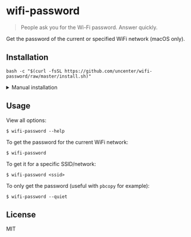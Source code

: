 # wifi-password

> People ask you for the Wi-Fi password. Answer quickly.

Get the password of the current or specified WiFi network (macOS only).

## Installation

```
bash -c "$(curl -fsSL https://github.com/uncenter/wifi-password/raw/master/install.sh)"
```

<details>
<summary>Manual installation</summary>
<ol>
<li>Download <a href="https://raw.githubusercontent.com/uncenter/wifi-password/master/wifi-password.sh"><code>wifi-password.sh</code></a> and move it to <code>/usr/local/bin/wifi-password</code> (you may need <code>sudo</code>).</li>
<li>Make `wifi-password` executable (e.g. <code>chmod +x /usr/local/bin/wifi-password</code>).</li>
</ol>
</details>

## Usage

View all options:

```
$ wifi-password --help
```

To get the password for the current WiFi network:

```
$ wifi-password
```

To get it for a specific SSID/network:

```
$ wifi-password <ssid>
```

To only get the password (useful with `pbcopy` for example):

```
$ wifi-password --quiet
```

## License

MIT
